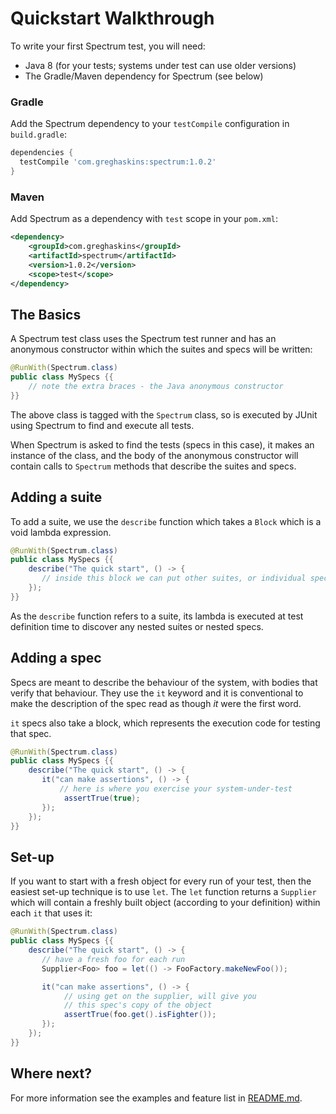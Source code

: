 # Quickstart Walkthrough
<!---freshmark main
output = input.replace(/\b\d+\.\d+\.\d+\b/g, '{{stableVersion}}');
-->
To write your first Spectrum test, you will need:

- Java 8 (for your tests; systems under test can use older versions)
- The Gradle/Maven dependency for Spectrum (see below)

### Gradle

Add the Spectrum dependency to your `testCompile` configuration in `build.gradle`:

```groovy
dependencies {
  testCompile 'com.greghaskins:spectrum:1.0.2'
}
```

### Maven

Add Spectrum as a dependency with `test` scope in your `pom.xml`:

```xml
<dependency>
    <groupId>com.greghaskins</groupId>
    <artifactId>spectrum</artifactId>
    <version>1.0.2</version>
    <scope>test</scope>
</dependency>
```

## The Basics

A Spectrum test class uses the Spectrum test runner and has an anonymous constructor within which the suites and specs will be written:

```java
@RunWith(Spectrum.class)
public class MySpecs {{
    // note the extra braces - the Java anonymous constructor
}}
```

The above class is tagged with the `Spectrum` class, so is executed by JUnit using Spectrum to find and execute all tests.

When Spectrum is asked to find the tests (specs in this case), it makes an instance of the class, and the body of the anonymous constructor will contain calls to `Spectrum` methods that describe the suites and specs.

## Adding a suite

To add a suite, we use the `describe` function which takes a `Block` which is a void lambda expression.

```java
@RunWith(Spectrum.class)
public class MySpecs {{
    describe("The quick start", () -> {
       // inside this block we can put other suites, or individual specs
    });
}}
```

As the `describe` function refers to a suite, its lambda is executed at test definition time to discover any nested suites or nested specs.

## Adding a spec

Specs are meant to describe the behaviour of the system, with bodies that verify that behaviour. They use the `it` keyword and it is conventional to make the description of the spec read as though _it_ were the first word.

`it` specs also take a block, which represents the execution code for testing that spec.

```java
@RunWith(Spectrum.class)
public class MySpecs {{
    describe("The quick start", () -> {
       it("can make assertions", () -> {
           // here is where you exercise your system-under-test
            assertTrue(true);
       });
    });
}}
```

## Set-up

If you want to start with a fresh object for every run of your test, then the easiest set-up technique is to use `let`. The `let` function returns a `Supplier` which will contain a freshly built object (according to your definition) within each `it` that uses it:

```java
@RunWith(Spectrum.class)
public class MySpecs {{
    describe("The quick start", () -> {
       // have a fresh foo for each run
       Supplier<Foo> foo = let(() -> FooFactory.makeNewFoo());

       it("can make assertions", () -> {
            // using get on the supplier, will give you
            // this spec's copy of the object
            assertTrue(foo.get().isFighter());
       });
    });
}}
```

## Where next?

For more information see the examples and feature list in [README.md](../README.md).

<!---freshmark /main -->

